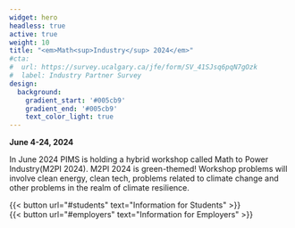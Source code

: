 ```yaml
---
widget: hero
headless: true
active: true
weight: 10
title: "<em>Math<sup>Industry</sup> 2024</em>"
#cta:
#  url: https://survey.ucalgary.ca/jfe/form/SV_41SJsq6pqN7gOzk
#  label: Industry Partner Survey
design:
  background:
    gradient_start: '#005cb9'
    gradient_end: '#005cb9'
    text_color_light: true
---
```


**June 4-24, 2024**

In June 2024 PIMS is holding a hybrid workshop called Math to Power
Industry(M2PI 2024). M2PI 2024 is green-themed! Workshop problems will involve
clean energy, clean tech, problems related to climate change and other problems
in the realm of climate resilience.

<div class="row">
<div class="col">
{{< button 
  url="#students"
  text="Information for Students"
>}}
</div>
<div class="col">
{{< button
  url="#employers"
  text="Information for Employers"
>}}
</div>
